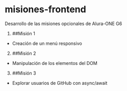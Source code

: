 # misiones-frontend
Desarrollo de las misiones opcionales de Alura-ONE G6

1. ##Misión 1
- Creación de un menú responsivo

2. ##Misión 2
- Manipulación de los elementos del DOM

3. ##Misión 3
- Explorar usuarios de GitHub con async/await
